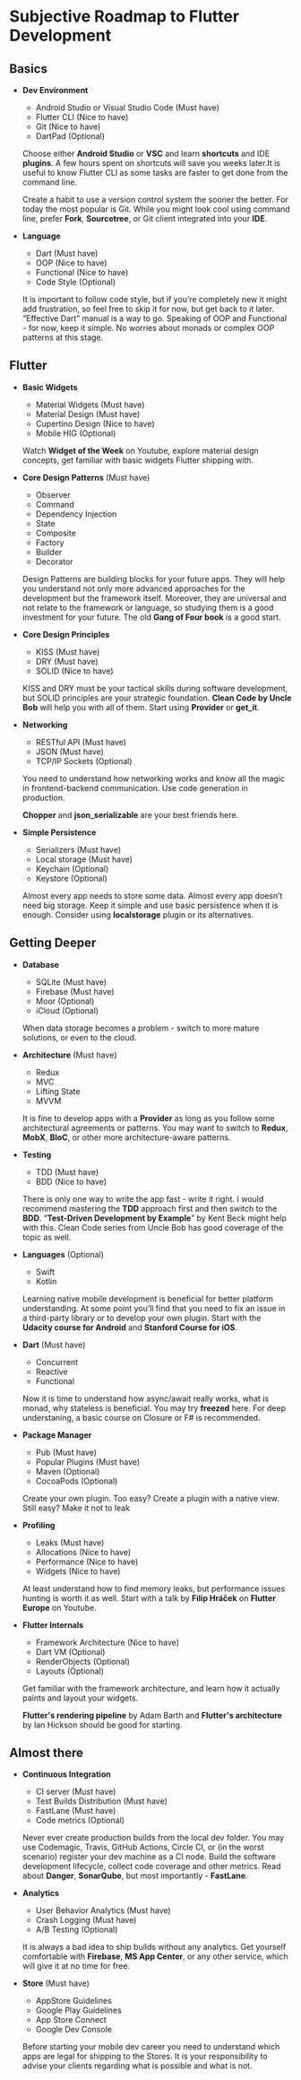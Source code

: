 # Subjective Roadmap to Flutter Development

## Basics
* **Dev Environment**
  * Android Studio or Visual Studio Code (Must have)
  * Flutter CLI (Nice to have)
  * Git (Nice to have)
  * DartPad (Optional)

  Choose either **Android Studio** or **VSC** and learn **shortcuts** and IDE **plugins**. A few hours spent on shortcuts will save you weeks later.It is useful to know Flutter CLI as some tasks are faster to get done from the command line.

  Create a habit to use a version control system the sooner the better. For today the most popular is Git. While you might look cool using command line, prefer **Fork**, **Sourcetree**, or Git client integrated into your **IDE**.

* **Language**
  * Dart (Must have)
  * OOP (Nice to have)
  * Functional (Nice to have)
  * Code Style (Optional)

  It is important to follow code style, but if you’re completely new it might add frustration, so feel free to skip it for now, but get back to it later. “Effective Dart” manual is a way to go. Speaking of OOP and Functional - for now, keep it simple. No worries about monads or complex OOP patterns at this stage.

## Flutter
* **Basic Widgets**
  * Material Widgets (Must have)
  * Material Design (Must have)
  * Cupertino Design (Nice to have)
  * Mobile HIG (Optional)

  Watch **Widget of the Week** on Youtube, explore material design concepts, get familiar with basic widgets Flutter shipping with.

* **Core Design Patterns** (Must have)
  * Observer
  * Command
  * Dependency Injection
  * State
  * Composite
  * Factory
  * Builder
  * Decorator

  Design Patterns are building blocks for your future apps. They will help you understand not only more advanced approaches for the development but the framework itself. Moreover, they are universal and not relate to the framework or language, so studying them is a good investment for your future. The old **Gang of Four book** is a good start.

* **Core Design Principles**
  * KISS (Must have)
  * DRY (Must have)
  * SOLID (Nice to have)

  KISS and DRY must be your tactical skills during software development, but SOLID principles are your strategic foundation. **Clean Code by Uncle Bob** will help you with all of them. Start using **Provider** or **get_it**.

* **Networking**
  * RESTful API (Must have)
  * JSON (Must have)
  * TCP/IP Sockets (Optional)

  You need to understand how networking works and know all the magic in frontend-backend communication. Use code generation in production.
  
  **Chopper** and **json_serializable** are your best friends here.

* **Simple Persistence**
  * Serializers (Must have)
  * Local storage (Must have)
  * Keychain (Optional)
  * Keystore (Optional)

  Almost every app needs to store some data. Almost every app doesn’t need big storage. Keep it simple and use basic persistence when it is enough. Consider using **localstorage** plugin or its alternatives.


## Getting Deeper
* **Database**
  * SQLite (Must have)
  * Firebase (Must have)
  * Moor (Optional)
  * iCloud (Optional)

  When data storage becomes a problem - switch to more mature solutions, or even to the cloud.

* **Architecture** (Must have)
  * Redux
  * MVC
  * Lifting State
  * MVVM

  It is fine to develop apps with a **Provider** as long as you follow some architectural agreements or patterns. You may want to switch to **Redux**, **MobX**, **BloC**, or other more architecture-aware patterns.

* **Testing**
  * TDD (Must have)
  * BDD (Nice to have)

  There is only one way to write the app fast - write it right. I would recommend mastering the **TDD** approach first and then switch to the **BDD**.  “**Test-Driven Development by Example**” by Kent Beck might help with this. Clean Code series from Uncle Bob has good coverage of the topic as well.

* **Languages** (Optional)
  * Swift
  * Kotlin

  Learning native mobile development is beneficial for better platform understanding. At some point you’ll find that you need to fix an issue in a third-party library or to develop your own plugin. Start with the **Udacity course for Android** and **Stanford Course for iOS**.
* **Dart** (Must have)
  * Concurrent
  * Reactive
  * Functional

  Now it is time to understand how async/await really works, what is monad, why stateless is beneficial. You may try **freezed** here. For deep understaning, a basic course on Closure or F# is recommended.

* **Package Manager**
  * Pub (Must have)
  * Popular Plugins (Must have)
  * Maven (Optional)
  * CocoaPods (Optional)

  Create your own plugin. Too easy? Create a plugin with a native view. Still easy? Make it not to leak 

* **Profiling**
  * Leaks (Must have)
  * Allocations (Nice to have)
  * Performance (Nice to have)
  * Widgets (Nice to have)

  At least understand how to find memory leaks, but performance issues hunting is worth it as well. Start with a talk by **Filip Hráček** on **Flutter Europe** on Youtube.
  
* **Flutter Internals**
  * Framework Architecture (Nice to have)
  * Dart VM (Optional)
  * RenderObjects (Optional)
  * Layouts (Optional)

  Get familiar with the framework architecture, and learn how it actually paints and layout your widgets.
  
  **Flutter's rendering pipeline** by Adam Barth and **Flutter's architecture** by Ian Hickson should be good for starting.


## Almost there

* **Continuous Integration**
  * CI server (Must have)
  * Test Builds Distribution (Must have)
  * FastLane (Must have)
  * Code metrics (Optional)

  Never ever create production builds from the local dev folder. You may use Codemagic, Travis, GitHub Actions, Circle CI, or (in the worst scenario) register your dev machine as a CI node. Build the software development lifecycle, collect code coverage and other metrics. Read about **Danger**, **SonarQube**, but most importantly - **FastLane**.


* **Analytics**
  * User Behavior Analytics (Must have)
  * Crash Logging (Must have)
  * A/B Testing (Optional)

  It is always a bad idea to ship builds without any analytics. Get yourself comfortable with **Firebase**, **MS App Center**, or any other service, which will give it at no time for free.


* **Store** (Must have)
  * AppStore Guidelines
  * Google Play Guidelines
  * App Store Connect
  * Google Dev Console

  Before starting your mobile dev career you need to understand which apps are legal for shipping to the Stores. It is your responsibility to advise your clients regarding what is possible and what is not.


